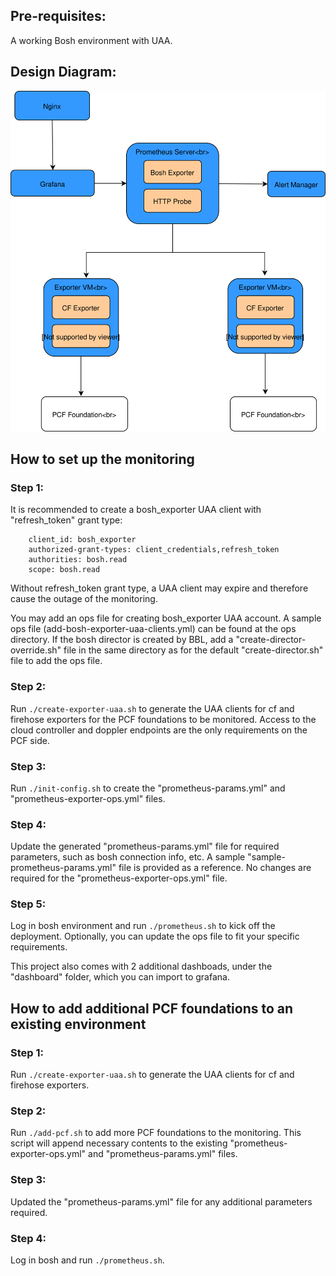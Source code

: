## Pre-requisites:
A working Bosh environment with UAA.

## Design Diagram:
![Design](doc/prometheus-mvp.svg)

## How to set up the monitoring
### Step 1:
It is recommended to create a bosh_exporter UAA client with "refresh_token" grant type:
```
    client_id: bosh_exporter
    authorized-grant-types: client_credentials,refresh_token
    authorities: bosh.read
    scope: bosh.read
```
Without refresh_token grant type, a UAA client may expire and therefore cause the outage of the monitoring.

You may add an ops file for creating bosh_exporter UAA account.  A sample ops file (add-bosh-exporter-uaa-clients.yml) can be found at the ops directory.  If the bosh director is created by BBL, add a "create-director-override.sh" file in the same directory as for the default "create-director.sh" file to add the ops file.

### Step 2:
Run ```./create-exporter-uaa.sh``` to generate the UAA clients for cf and firehose exporters for the PCF foundations to be monitored.  Access to the cloud controller and doppler endpoints are the only requirements on the PCF side.
### Step 3:
Run ```./init-config.sh``` to create the "prometheus-params.yml" and "prometheus-exporter-ops.yml" files.
### Step 4:
Update the generated "prometheus-params.yml" file for required parameters, such as bosh connection info, etc.  A sample "sample-prometheus-params.yml" file is provided as a reference.  No changes are required for the "prometheus-exporter-ops.yml" file.
### Step 5:
Log in bosh environment and run ```./prometheus.sh``` to kick off the deployment.  Optionally, you can update the ops file to fit your specific requirements.

This project also comes with 2 additional dashboads, under the "dashboard" folder, which you can import to grafana.

## How to add additional PCF foundations to an existing environment
### Step 1:
Run ```./create-exporter-uaa.sh``` to generate the UAA clients for cf and firehose exporters.
### Step 2:
Run ```./add-pcf.sh``` to add more PCF foundations to the monitoring. This script will append necessary contents to the existing "prometheus-exporter-ops.yml" and "prometheus-params.yml" files.
### Step 3: 
Updated the "prometheus-params.yml" file for any additional parameters required.
### Step 4:
 Log in bosh and run ```./prometheus.sh```.
